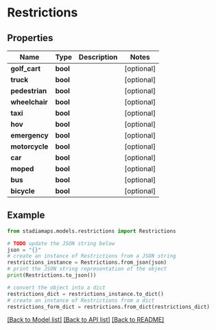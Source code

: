 # Restrictions


## Properties

Name | Type | Description | Notes
------------ | ------------- | ------------- | -------------
**golf_cart** | **bool** |  | [optional] 
**truck** | **bool** |  | [optional] 
**pedestrian** | **bool** |  | [optional] 
**wheelchair** | **bool** |  | [optional] 
**taxi** | **bool** |  | [optional] 
**hov** | **bool** |  | [optional] 
**emergency** | **bool** |  | [optional] 
**motorcycle** | **bool** |  | [optional] 
**car** | **bool** |  | [optional] 
**moped** | **bool** |  | [optional] 
**bus** | **bool** |  | [optional] 
**bicycle** | **bool** |  | [optional] 

## Example

```python
from stadiamaps.models.restrictions import Restrictions

# TODO update the JSON string below
json = "{}"
# create an instance of Restrictions from a JSON string
restrictions_instance = Restrictions.from_json(json)
# print the JSON string representation of the object
print(Restrictions.to_json())

# convert the object into a dict
restrictions_dict = restrictions_instance.to_dict()
# create an instance of Restrictions from a dict
restrictions_form_dict = restrictions.from_dict(restrictions_dict)
```
[[Back to Model list]](../README.md#documentation-for-models) [[Back to API list]](../README.md#documentation-for-api-endpoints) [[Back to README]](../README.md)


